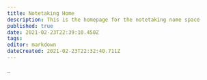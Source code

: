 ```yaml
---
title: Notetaking Home
description: This is the homepage for the notetaking name space
published: true
date: 2021-02-23T22:39:10.450Z
tags: 
editor: markdown
dateCreated: 2021-02-23T22:32:40.711Z
---
```


..
